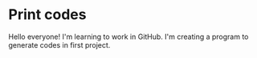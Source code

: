 # Print codes

Hello everyone! 
I'm learning to work in GitHub.
I'm creating a program to generate codes in first project.
